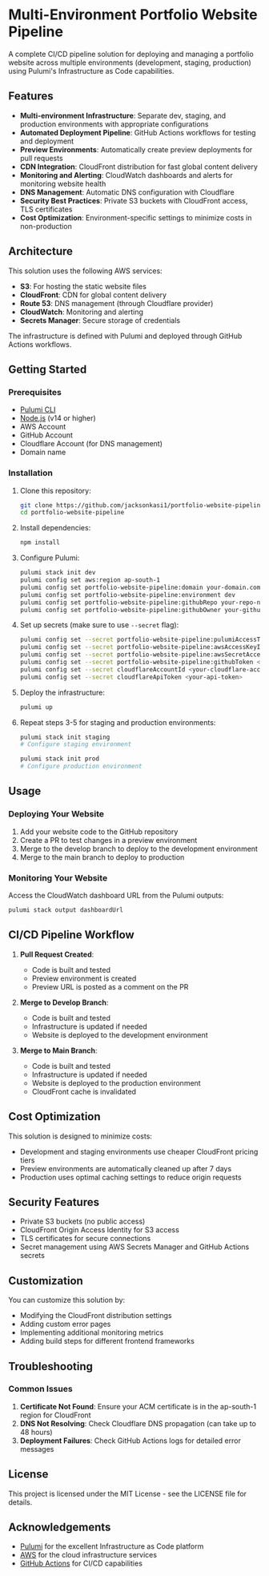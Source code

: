 # Multi-Environment Portfolio Website Pipeline

A complete CI/CD pipeline solution for deploying and managing a portfolio website across multiple environments (development, staging, production) using Pulumi's Infrastructure as Code capabilities.


## Features

- **Multi-environment Infrastructure**: Separate dev, staging, and production environments with appropriate configurations
- **Automated Deployment Pipeline**: GitHub Actions workflows for testing and deployment
- **Preview Environments**: Automatically create preview deployments for pull requests
- **CDN Integration**: CloudFront distribution for fast global content delivery
- **Monitoring and Alerting**: CloudWatch dashboards and alerts for monitoring website health
- **DNS Management**: Automatic DNS configuration with Cloudflare
- **Security Best Practices**: Private S3 buckets with CloudFront access, TLS certificates
- **Cost Optimization**: Environment-specific settings to minimize costs in non-production

## Architecture

This solution uses the following AWS services:

- **S3**: For hosting the static website files
- **CloudFront**: CDN for global content delivery
- **Route 53**: DNS management (through Cloudflare provider)
- **CloudWatch**: Monitoring and alerting
- **Secrets Manager**: Secure storage of credentials

The infrastructure is defined with Pulumi and deployed through GitHub Actions workflows.

## Getting Started

### Prerequisites

- [Pulumi CLI](https://www.pulumi.com/docs/get-started/install/)
- [Node.js](https://nodejs.org/) (v14 or higher)
- AWS Account
- GitHub Account
- Cloudflare Account (for DNS management)
- Domain name

### Installation

1. Clone this repository:

   ```bash
   git clone https://github.com/jacksonkasi1/portfolio-website-pipeline.git
   cd portfolio-website-pipeline
   ```

2. Install dependencies:

   ```bash
   npm install
   ```

3. Configure Pulumi:

   ```bash
   pulumi stack init dev
   pulumi config set aws:region ap-south-1
   pulumi config set portfolio-website-pipeline:domain your-domain.com
   pulumi config set portfolio-website-pipeline:environment dev
   pulumi config set portfolio-website-pipeline:githubRepo your-repo-name
   pulumi config set portfolio-website-pipeline:githubOwner your-github-username
   ```

4. Set up secrets (make sure to use `--secret` flag):

   ```bash
   pulumi config set --secret portfolio-website-pipeline:pulumiAccessToken <your-pulumi-token>
   pulumi config set --secret portfolio-website-pipeline:awsAccessKeyId <your-aws-key>
   pulumi config set --secret portfolio-website-pipeline:awsSecretAccessKey <your-aws-secret>
   pulumi config set --secret portfolio-website-pipeline:githubToken <your-github-token>
   pulumi config set --secret cloudflareAccountId <your-cloudflare-account-id>
   pulumi config set --secret cloudflareApiToken <your-api-token>
   ```

5. Deploy the infrastructure:

   ```bash
   pulumi up
   ```

6. Repeat steps 3-5 for staging and production environments:

   ```bash
   pulumi stack init staging
   # Configure staging environment

   pulumi stack init prod
   # Configure production environment
   ```

## Usage

### Deploying Your Website

1. Add your website code to the GitHub repository
2. Create a PR to test changes in a preview environment
3. Merge to the develop branch to deploy to the development environment
4. Merge to the main branch to deploy to production

### Monitoring Your Website

Access the CloudWatch dashboard URL from the Pulumi outputs:

```bash
pulumi stack output dashboardUrl
```

## CI/CD Pipeline Workflow

1. **Pull Request Created**:

   - Code is built and tested
   - Preview environment is created
   - Preview URL is posted as a comment on the PR

2. **Merge to Develop Branch**:

   - Code is built and tested
   - Infrastructure is updated if needed
   - Website is deployed to the development environment

3. **Merge to Main Branch**:
   - Code is built and tested
   - Infrastructure is updated if needed
   - Website is deployed to the production environment
   - CloudFront cache is invalidated

## Cost Optimization

This solution is designed to minimize costs:

- Development and staging environments use cheaper CloudFront pricing tiers
- Preview environments are automatically cleaned up after 7 days
- Production uses optimal caching settings to reduce origin requests

## Security Features

- Private S3 buckets (no public access)
- CloudFront Origin Access Identity for S3 access
- TLS certificates for secure connections
- Secret management using AWS Secrets Manager and GitHub Actions secrets

## Customization

You can customize this solution by:

- Modifying the CloudFront distribution settings
- Adding custom error pages
- Implementing additional monitoring metrics
- Adding build steps for different frontend frameworks

## Troubleshooting

### Common Issues

1. **Certificate Not Found**: Ensure your ACM certificate is in the ap-south-1 region for CloudFront
2. **DNS Not Resolving**: Check Cloudflare DNS propagation (can take up to 48 hours)
3. **Deployment Failures**: Check GitHub Actions logs for detailed error messages

## License

This project is licensed under the MIT License - see the LICENSE file for details.

## Acknowledgements

- [Pulumi](https://www.pulumi.com/) for the excellent Infrastructure as Code platform
- [AWS](https://aws.amazon.com/) for the cloud infrastructure services
- [GitHub Actions](https://github.com/features/actions) for CI/CD capabilities
